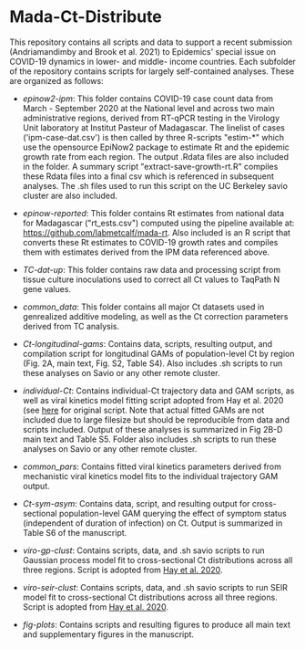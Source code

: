 # Mada-Ct-Distribute

This repository contains all scripts and data to support a recent submission (Andriamandimby and Brook et al. 2021) to Epidemics' special issue on COVID-19 dynamics in lower- and middle- income countries. Each subfolder of the repository contains scripts for largely self-contained analyses. These are organized as follows:

* *epinow2-ipm*: This folder contains COVID-19 case count data from March - September 2020 at the National level and across two main administrative regions, derived from RT-qPCR testing in the Virology Unit laboratory at Institut Pasteur of Madagascar. The linelist of cases ('ipm-case-dat.csv') is then called by three R-scripts "estim-*" which use the opensource EpiNow2 package to estimate Rt and the epidemic growth rate from each region. The output .Rdata files are also included in the folder. A summary script "extract-save-growth-rt.R" compiles these Rdata files into a final csv which is referenced in subsequent analyses. The .sh files used to run this script on the UC Berkeley savio cluster are also included.

* *epinow-reported*: This folder contains Rt estimates from national data for Madagascar ("rt_ests.csv") computed using the pipeline available at: https://github.com/labmetcalf/mada-rt. Also included is an R script that converts these Rt estimates to COVID-19 growth rates and compiles them with estimates derived from the IPM data referenced above.

* *TC-dat-up*: This folder contains raw data and processing script from tissue culture inoculations used to correct all Ct values to TaqPath N gene values.

* *common_data*: This folder contains all major Ct datasets used in genrealized additive modeling, as well as the Ct correction parameters derived from TC analysis.

* *Ct-longitudinal-gams*: Contains data, scripts, resulting output, and compilation script for longitudinal GAMs of population-level Ct by region (Fig. 2A, main text, Fig. S2, Table S4). Also includes .sh scripts to run these analyses on Savio or any other remote cluster.

* *individual-Ct*: Contains individual-Ct trajectory data and GAM scripts, as well as viral kinetics model fitting script adopted from Hay et al. 2020 (see [here](https://github.com/jameshay218/virosolver_paper) for original script. Note that actual fitted GAMs are not included due to large filesize but should be reproducible from data and scripts included. Output of these analyses is summarized in Fig 2B-D main text and Table S5. Folder also includes .sh scripts to run these analyses on Savio or any other remote cluster.

* *common_pars*: Contains fitted viral kinetics parameters derived from mechanistic viral kinetics model fits to the individual trajectory GAM output.

* *Ct-sym-asym*: Contains data, script, and resulting output for cross-sectional population-level GAM querying the effect of symptom status (independent of duration of infection) on Ct. Output is summarized in Table S6 of the manuscript.

* *viro-gp-clust*: Contains scripts, data, and .sh savio scripts to run Gaussian process model fit to cross-sectional Ct distributions across all three regions. Script is adopted from [Hay et al. 2020](https://github.com/jameshay218/virosolver_paper).

* *viro-seir-clust*: Contains scripts, data, and .sh savio scripts to run SEIR model fit to cross-sectional Ct distributions across all three regions. Script is adopted from [Hay et al. 2020](https://github.com/jameshay218/virosolver_paper).

* *fig-plots*: Contains scripts and resulting figures to produce all main text and supplementary figures in the manuscript.


